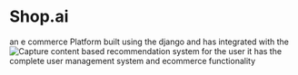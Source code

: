 # Shop.ai
an e commerce Platform built using the django and has integrated with the ![Capture](https://github.com/majid543/Shop.ai/assets/134961299/fb2d4cf6-fc2b-4fac-9f25-f6c9403d88e8)
content based recommendation system for the user it has the complete user management system and  ecommerce functionality




